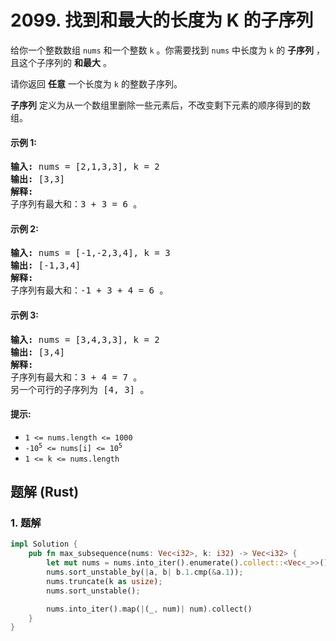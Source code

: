 # 2099. 找到和最大的长度为 K 的子序列
给你一个整数数组 `nums` 和一个整数 `k` 。你需要找到 `nums` 中长度为 `k` 的 **子序列** ，且这个子序列的 **和最大** 。

请你返回 **任意** 一个长度为 `k` 的整数子序列。

**子序列** 定义为从一个数组里删除一些元素后，不改变剩下元素的顺序得到的数组。

#### 示例 1:
<pre>
<strong>输入:</strong> nums = [2,1,3,3], k = 2
<strong>输出:</strong> [3,3]
<strong>解释:</strong>
子序列有最大和：3 + 3 = 6 。
</pre>

#### 示例 2:
<pre>
<strong>输入:</strong> nums = [-1,-2,3,4], k = 3
<strong>输出:</strong> [-1,3,4]
<strong>解释:</strong>
子序列有最大和：-1 + 3 + 4 = 6 。
</pre>

#### 示例 3:
<pre>
<strong>输入:</strong> nums = [3,4,3,3], k = 2
<strong>输出:</strong> [3,4]
<strong>解释:</strong>
子序列有最大和：3 + 4 = 7 。
另一个可行的子序列为 [4, 3] 。
</pre>

#### 提示:
* `1 <= nums.length <= 1000`
* <code>-10<sup>5</sup> <= nums[i] <= 10<sup>5</sup></code>
* `1 <= k <= nums.length`

## 题解 (Rust)

### 1. 题解
```Rust
impl Solution {
    pub fn max_subsequence(nums: Vec<i32>, k: i32) -> Vec<i32> {
        let mut nums = nums.into_iter().enumerate().collect::<Vec<_>>();
        nums.sort_unstable_by(|a, b| b.1.cmp(&a.1));
        nums.truncate(k as usize);
        nums.sort_unstable();

        nums.into_iter().map(|(_, num)| num).collect()
    }
}
```
